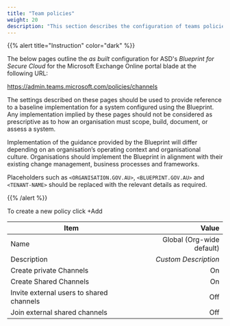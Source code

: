 ```yaml
---
title: "Team policies"
weight: 20
description: "This section describes the configuration of teams policies within Microsoft Teams associated with systems built according to guidance in ASD's Blueprint for Secure Cloud."
---
```


{{% alert title="Instruction" color="dark" %}}
 
The below pages outline the *as built* configuration for ASD's *Blueprint for Secure Cloud* for the Microsoft Exchange Online portal blade at the following URL: 
 
https://admin.teams.microsoft.com/policies/channels

The settings described on these pages should be used to provide reference to a baseline implementation for a system configured using the Blueprint. Any implementation implied by these pages should not be considered as prescriptive as to how an organisation must scope, build, document, or assess a system.

Implementation of the guidance provided by the Blueprint will differ depending on an organisation’s operating context and organisational culture. Organisations should implement the Blueprint in alignment with their existing change management, business processes and frameworks.

Placeholders such as `<ORGANISATION.GOV.AU>`, `<BLUEPRINT.GOV.AU>` and `<TENANT-NAME>` should be replaced with the relevant details as required.
 
{{% /alert %}}

To create a new policy click +Add 

| Item                                     |                     Value |
| ---------------------------------------- | ------------------------: |
| Name                                     | Global (Org-wide default) |
| Description                              |      *Custom Description* |
| Create private Channels                  |                        On |
| Create Shared Channels                   |                        On |
| Invite external users to shared channels |                       Off |
| Join external shared channels            |                       Off |

